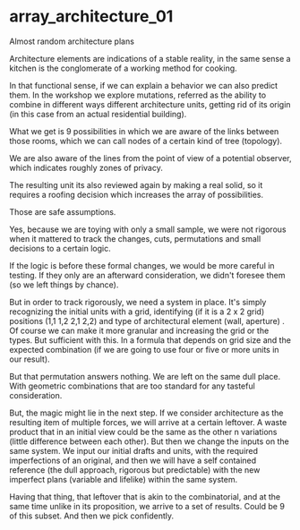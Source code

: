 # array_architecture_01
Almost random architecture plans 


Architecture elements are indications of a stable reality, in the same sense a kitchen is the conglomerate of a working method for cooking. 

In that functional sense, if we can explain a behavior we can also predict them. In the workshop we explore mutations, referred as the ability to combine in different ways different architecture units, getting rid of its origin (in this case from an actual residential building). 

What we get is 9 possibilities in which we are aware of the links between those rooms, which we can call nodes of a certain kind of tree (topology). 

We are also aware of the lines from the point of view of a potential observer, which indicates roughly zones of privacy. 

The resulting unit its also reviewed again by making a real solid, so it requires a roofing decision which increases the array of possibilities. 

Those are safe assumptions. 

Yes, because we are toying with only a small sample, we were not rigorous when it mattered to track the changes, cuts, permutations and small decisions to a certain logic. 

If the logic is before these formal changes, we would be more careful in testing. If they only are an afterward consideration, we didn't foresee them (so we left things by chance). 

But in order to track rigorously, we need a system in place. It's simply recognizing the initial units with a grid, identifying (if it is a 2 x 2 grid) positions (1,1  1,2  2,1  2,2) and type of architectural element (wall, aperture) . Of course we can make it more granular and increasing the grid or the types. But sufficient with this. In a formula that depends on grid size and the expected combination (if we are going to use four or five or more units in our result). 

But that permutation answers nothing. We are left on the same dull place. With geometric combinations that are too standard for any tasteful consideration. 

But, the magic might lie in the next step. If we consider architecture as the resulting item of multiple forces, we will arrive at a certain leftover. A waste product that in an initial view could be the same as the other n variations (little difference between each other). But then we change the inputs on the same system. We input our initial drafts and units, with the required imperfections of an original, and then we will have a self contained reference (the dull approach, rigorous but predictable) with the new imperfect plans (variable and lifelike) within the same system. 

Having that thing, that leftover that is akin to the combinatorial, and at the same time unlike in its proposition, we arrive to a set of results. Could be 9 of this subset. And then we pick confidently. 
